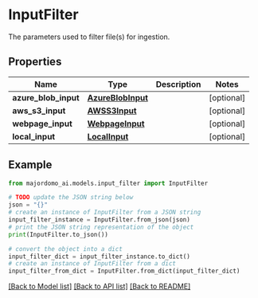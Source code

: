 # InputFilter

The parameters used to filter file(s) for ingestion.

## Properties

Name | Type | Description | Notes
------------ | ------------- | ------------- | -------------
**azure_blob_input** | [**AzureBlobInput**](AzureBlobInput.md) |  | [optional] 
**aws_s3_input** | [**AWSS3Input**](AWSS3Input.md) |  | [optional] 
**webpage_input** | [**WebpageInput**](WebpageInput.md) |  | [optional] 
**local_input** | [**LocalInput**](LocalInput.md) |  | [optional] 

## Example

```python
from majordomo_ai.models.input_filter import InputFilter

# TODO update the JSON string below
json = "{}"
# create an instance of InputFilter from a JSON string
input_filter_instance = InputFilter.from_json(json)
# print the JSON string representation of the object
print(InputFilter.to_json())

# convert the object into a dict
input_filter_dict = input_filter_instance.to_dict()
# create an instance of InputFilter from a dict
input_filter_from_dict = InputFilter.from_dict(input_filter_dict)
```
[[Back to Model list]](../README.md#documentation-for-models) [[Back to API list]](../README.md#documentation-for-api-endpoints) [[Back to README]](../README.md)


